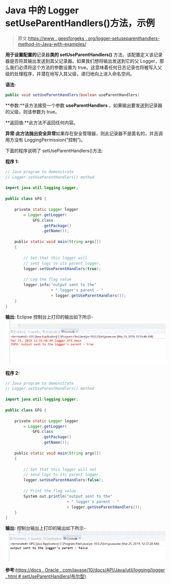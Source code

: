 # Java 中的 Logger setUseParentHandlers()方法，示例

> 原文:[https://www . geesforgeks . org/logger-setuseparenthandlers-method-in-Java-with-examples/](https://www.geeksforgeeks.org/logger-setuseparenthandlers-method-in-java-with-examples/)

**用于设置配置的**记录器**类的 setUseParentHandlers()** 方法，该配置定义该记录器是否将其输出发送到其父记录器。如果我们想将输出发送到它的父 Logger，那么我们必须将这个方法的参数设置为 true。这意味着任何日志记录也将被写入父级的处理程序，并潜在地写入其父级，递归地向上进入命名空间。

**语法:**

```java
public void setUseParentHandlers(boolean useParentHandlers)

```

**参数:**该方法接受一个参数 **useParentHandlers** ，如果输出要发送到记录器的父级，则该参数为 true。

**返回值:**此方法不返回任何内容。

**异常:**此方法抛出**安全异常**如果存在安全管理器，则此记录器不是匿名的，并且调用方没有 LoggingPermission(“控制”)。

下面的程序说明了 setUseParentHandlers()方法:

**程序 1:**

```java
// Java program to demonstrate
// Logger.setUseParentHandlers() method

import java.util.logging.Logger;

public class GFG {

    private static Logger logger
        = Logger.getLogger(
            GFG.class
                .getPackage()
                .getName());

    public static void main(String args[])
    {

        // Set that this logger will
        // sent logs to its parent logger.
        logger.setUseParentHandlers(true);

        // Log the flag value
        logger.info("output sent to the"
                    + " logger's parent - "
                    + logger.getUseParentHandlers());
    }
}
```

**输出:**
Eclipse 控制台上打印的输出如下所示-
![](img/e922ffc64b2cc46584446c936757ef7a.png)

**程序 2:**

```java
// Java program to demonstrate
// Logger.setUseParentHandlers() method

import java.util.logging.Logger;

public class GFG {

    private static Logger logger
        = Logger.getLogger(
            GFG.class
                .getPackage()
                .getName());

    public static void main(String args[])
    {

        // Set that this logger will not
        // send logs to its parent logger.
        logger.setUseParentHandlers(false);

        // Print the flag value
        System.out.println("output sent to the"
                           + " logger's parent - "
                           + logger.getUseParentHandlers());
    }
}
```

**输出:**
控制台输出上打印的输出如下所示-
![](img/5980f5eaed84d8fc1950f607aaf5e67e.png)

**参考:**[https://docs . Oracle . com/javase/10/docs/API/Java/util/logging/logger . html # setUseParentHandlers(布尔型)](https://docs.oracle.com/javase/10/docs/api/java/util/logging/Logger.html#setUseParentHandlers(boolean))